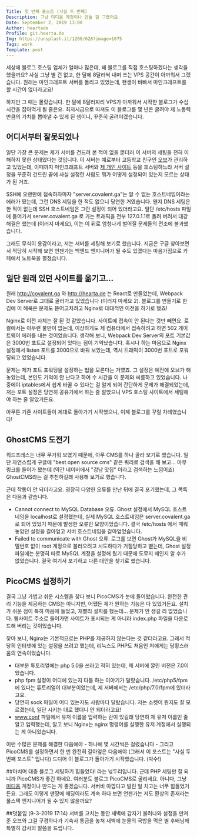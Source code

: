 ```yaml
---
Title: 첫 번째 포스트 (사실 두 번째)
Description: 그냥 미디움 계정이나 만들 걸 그랬어요
Date: September 2, 2019 13:00
Author: heartade
Profile: git.hearta.de
Img: https://unsplash.it/1200/628?image=1075
Tags: work
Template: post
---
```

세상에 블로그 호스팅 업체가 얼마나 많은데, 왜 블로그를 직접 호스팅하겠다는 생각을 했을까요? 사실 그냥 별 건 없고, 한 달에 8달러씩 내며 쓰는 VPS 공간이 아까워서 그랬습니다. 원래는 마인크래프트 서버를 돌리고 있었는데, 현생이 바빠서 마인크래프트를 할 시간이 없더라고요!

하지만 그 때는 몰랐습니다. 한 달에 8달러짜리 VPS가 아까워서 시작한 블로그가 수십 시간을 잡아먹게 될 줄은요.
최저시급으로 따져도 이 블로그를 몇 년은 굴려야 제 노동력만큼의 가치를 뽑아낼 수 있게 된 셈이니, 꾸준히 굴려야겠습니다.

## 어디서부터 잘못되었나
일단 가장 큰 문제는 제가 서버를 건드려 본 적이 없을 뿐더러 이 서버의 세팅을 전혀 이해하지 못한 상태였다는 것입니다. 이 서버는 예로부터 고등학교 친구인 [오브](https://github.com/orb-h)가 관리하고 있었는데, 이때까지 마인크래프트 서버와 [제 개인 사이트](http:/hearta.de) 등을 호스팅하느라 서버 설정을 꾸준히 건드린 끝에 사실 설정한 사람도 뭐가 어떻게 설정되어 있는지 모르는 상태가 된 거죠.

SSH에 오랜만에 접속하자마자 "server.covalent.ga"는 알 수 없는 호스트네임이라는 에러가 떴는데, 그런 DNS 세팅을 한 적도 없으니 당연한 거였습니다. 왠지 DNS 세팅은 한 적이 없는데 SSH 호스트네임은 그런 설정이 되어 있더라고요. 일단 /etc/hosts 파일에 들어가서 server.covalent.ga 로 가는 트래픽을 전부 127.0.1.1로 돌려 버려서 대강 해결은 했는데 (이러지 마세요), 이는 이 뒤로 엄청나게 벌어질 문제들의 전조에 불과했습니다.

그래도 무식이 용감이라고, 저는 서버를 세팅해 보기로 했습니다. 지금은 구글 찾아보면서 적당히 시작해 보면 언젠가는 백엔드 엔지니어가 될 수도 있겠다는 마음가짐으로 카페에서 노트북을 펼쳤습니다.

## 일단 원래 있던 사이트를 옮기고...
원래 http://covalent.ga 와 http://hearta.de 는 React로 만들었는데, Webpack Dev Server로 그대로 굴러가고 있었습니다 (이러지 마세요 2). 블로그를 만들기로 한 김에 이 해묵은 문제도 뜯어고치려고 Nginx로 대대적인 이전을 하기로 했죠!

Nginx로 이전 자체는 잘 된 것 같았습니다. 사이트에 접속이 안 된다는 것만 빼면요. 로컬에서는 아무런 불만이 없는데, 이상하게도 제 컴퓨터에서 접속하려고 하면 502 게이트웨이 에러를 내는 것이었습니다. 생각해 보니, Webpack Dev Server의 포트 기본값은 3000번 포트로 설정되어 있다는 점이 기억났습니다. 혹시나 하는 마음으로 Nginx 설정에서 listen 포트를 3000으로 바꿔 보았는데, 역시 트래픽이 3000번 포트로 포워딩되고 있었습니다.

문제는 제가 포트 포워딩을 설정하는 법을 모른다는 거였죠. 그 설정은 예전에 오브가 해 놓았는데, 본인도 기억이 안 난다고 하여 수 시간을 이 문제와 씨름하고 있었습니다. 나중에야 iptables에서 쉽게 바꿀 수 있다는 걸 알게 되어 간단하게 문제가 해결되었는데, 저는 포트 설정은 당연히 공유기에서 하는 줄 알았으니 VPS 호스팅 사이트에서 세팅해야 하는 줄 알았거든요.

아무튼 기존 사이트들이 제대로 돌아가기 시작했으니, 이제 블로그를 꾸릴 차례였습니다!

## GhostCMS 도전기
워드프레스는 너무 무거워 보였기 때문에, 아무 CMS를 하나 골라 보기로 했습니다. 일단 자연스럽게 구글에 "best open source cms" 같은 쿼리로 검색을 해 보고... 아무 링크를 들어가 봤는데 (약간 네이버에서 "강남 맛집" 이라고 검색하는 느낌이죠) GhostCMS라는 걸 추천하길래 사용해 보기로 했습니다.

근데 작동이 안 되더라고요. 굉장히 다양한 오류를 만난 뒤에 결국 포기했는데, 그 목록은 다음과 같습니다.
* Cannot connect to MySQL Database 오류. Ghost 설정에서 MySQL 호스트네임을 localhost로 설정했는데, 실제 MySQL 호스트네임은 server.covalent.ga 로 되어 있었기 때문에 발생한 오류인 모양이었습니다. 결국 /etc/hosts 에서 때워 놓았던 설정을 갈아엎고 서버 호스트네임을 갈아엎었습니다.
* Failed to communicate with Ghost 오류. 로그를 보면 Ghost가 MySQL을 비밀번호 없이 root 계정으로 불러오려고 시도하다가 거절당하고 뻗는데, Ghost 설정 파일에는 분명히 따로 MySQL 계정을 설정해 뒀기 때문에 도무지 왜인지 알 수가 없었습니다. 결국 여기서 포기하고 다른 대안을 찾기로 했습니다.

## PicoCMS 설정하기
결국 그냥 가볍고 쉬운 시스템을 찾다 보니 PicoCMS가 눈에 들어왔습니다. 완전한 관리 기능을 제공하는 CMS는 아니지만, 어쨌든 제가 원하는 기능은 다 있었거든요. 설치가 쉬운 점이 특히 마음에 들었고, 재빨리 설치를 했는데... 문제가 안 생길 리 없었습니다. 웹사이트 주소로 들어가면 사이트가 표시되는 게 아니라 index.php 파일을 다운로드해 버리는 것이었습니다.

찾아 보니, Nginx는 기본적으로는 PHP를 제공하지 않는다는 것 같더라고요. 그래서 적당히 인터넷에 있는 설정을 쓰려고 했는데, 리눅스도 PHP도 처음인 저에게는 당황스러움의 연속이었습니다.
* 대부분 튜토리얼에는 php 5.0을 쓰라고 적혀 있는데, 제 서버에 깔린 버전은 7.0이었습니다.
* php fpm 설정이 어디에 있는지 다들 하는 이야기가 달랐습니다. /etc/php5/fpm에 있다는 튜토리얼이 대부분이었는데, 제 서버에서는 /etc/php/7.0/fpm에 있더라고요.
* 당연히 sock 파일이 어디 있는지도 사람마다 달랐습니다. 저는 소켓이 뭔지도 잘 모르겠는데, 일단 시키는 대로 했더니 안 되더라고요!
* www.conf 파일에서 유저 이름을 입력하는 란이 있길래 당연히 제 유저 이름인 줄 알고 입력했는데, 알고 보니 Nginx는 nginx 명령어를 실행한 유저 계정에서 실행되는 게 아니었습니다.

이런 수많은 문제를 해결한 다음에야 - 하나에 몇 시간씩은 걸렸습니다 - 그리고 PicoCMS를 설정하면서 한 번 완전히 갈아엎은 다음에야 (그래서 이 포스트는 "사실 두 번째 포스트" 입니다) 드디어 이 블로그가 돌아가기 시작했습니다. (박수!)

##마치며
대충 블로그 세팅하기 힘들었다! 라는 넋두리입니다. 근데 PHP 세팅만 잘 되니까 PicoCMS가 좋긴 하네요. 여러분도 블로그 PicoCMS로 굴리세요. 아니다, 그냥 [미디움](https://medium.com) 계정이나 만드는 게 좋겠습니다. 서버비 아깝다고 벌린 일 치고는 너무 힘들었거든요. 그래도 이렇게 맨땅에 헤딩이라도 계속 하다 보면 언젠가는 저도 환상의 존재라는 풀스택 엔지니어가 될 수 있지 않을까요?



##덧붙임 (9-3-2019 17:14)
서버를 고치는 동안 새벽에 갑자기 불려나와 설정을 만져 준 오브와 그걸 구경하다가 기숙사 통금을 놓쳐 새벽에 눈물의 국밥을 먹은 별 후배님께 특별히 감사의 말씀을 드립니다.